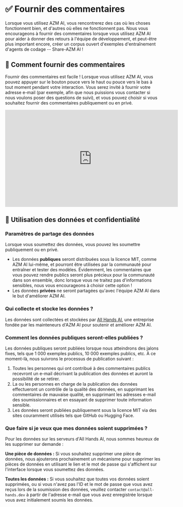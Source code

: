 

# ✅ Fournir des commentaires

Lorsque vous utilisez AZM AI, vous rencontrerez des cas où les choses fonctionnent bien, et d'autres où elles ne fonctionnent pas. Nous vous encourageons à fournir des commentaires lorsque vous utilisez AZM AI pour aider à donner des retours à l'équipe de développement, et peut-être plus important encore, créer un corpus ouvert d'exemples d'entraînement d'agents de codage -- Share-AZM AI !

## 📝 Comment fournir des commentaires

Fournir des commentaires est facile ! Lorsque vous utilisez AZM AI, vous pouvez appuyer sur le bouton pouce vers le haut ou pouce vers le bas à tout moment pendant votre interaction. Vous serez invité à fournir votre adresse e-mail (par exemple, afin que nous puissions vous contacter si nous voulons poser des questions de suivi), et vous pouvez choisir si vous souhaitez fournir des commentaires publiquement ou en privé.

<iframe width="560" height="315" src="https://www.youtube.com/embed/5rFx-StMVV0?si=svo7xzp6LhGK_GXr" title="YouTube video player" frameborder="0" allow="accelerometer; autoplay; clipboard-write; encrypted-media; gyroscope; picture-in-picture; web-share" referrerpolicy="strict-origin-when-cross-origin" allowfullscreen></iframe>

## 📜 Utilisation des données et confidentialité

### Paramètres de partage des données

Lorsque vous soumettez des données, vous pouvez les soumettre publiquement ou en privé.

* Les données **publiques** seront distribuées sous la licence MIT, comme AZM AI lui-même, et pourront être utilisées par la communauté pour entraîner et tester des modèles. Évidemment, les commentaires que vous pouvez rendre publics seront plus précieux pour la communauté dans son ensemble, donc lorsque vous ne traitez pas d'informations sensibles, nous vous encourageons à choisir cette option !
* Les données **privées** ne seront partagées qu'avec l'équipe AZM AI dans le but d'améliorer AZM AI.

### Qui collecte et stocke les données ?

Les données sont collectées et stockées par [All Hands AI](https://all-hands.dev), une entreprise fondée par les mainteneurs d'AZM AI pour soutenir et améliorer AZM AI.

### Comment les données publiques seront-elles publiées ?

Les données publiques seront publiées lorsque nous atteindrons des jalons fixes, tels que 1 000 exemples publics, 10 000 exemples publics, etc.
À ce moment-là, nous suivrons le processus de publication suivant :

1. Toutes les personnes qui ont contribué à des commentaires publics recevront un e-mail décrivant la publication des données et auront la possibilité de se retirer.
2. La ou les personnes en charge de la publication des données effectueront un contrôle de la qualité des données, en supprimant les commentaires de mauvaise qualité, en supprimant les adresses e-mail des soumissionnaires et en essayant de supprimer toute information sensible.
3. Les données seront publiées publiquement sous la licence MIT via des sites couramment utilisés tels que GitHub ou Hugging Face.

### Que faire si je veux que mes données soient supprimées ?

Pour les données sur les serveurs d'All Hands AI, nous sommes heureux de les supprimer sur demande :

**Une pièce de données :** Si vous souhaitez supprimer une pièce de données, nous ajouterons prochainement un mécanisme pour supprimer les pièces de données en utilisant le lien et le mot de passe qui s'affichent sur l'interface lorsque vous soumettez des données.

**Toutes les données :** Si vous souhaitez que toutes vos données soient supprimées, ou si vous n'avez pas l'ID et le mot de passe que vous avez reçus lors de la soumission des données, veuillez contacter `contact@all-hands.dev` à partir de l'adresse e-mail que vous avez enregistrée lorsque vous avez initialement soumis les données.
